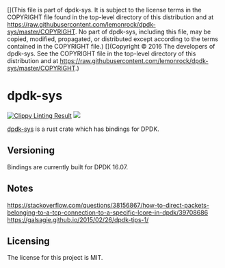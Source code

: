 [](This file is part of dpdk-sys. It is subject to the license terms in the COPYRIGHT file found in the top-level directory of this distribution and at https://raw.githubusercontent.com/lemonrock/dpdk-sys/master/COPYRIGHT. No part of dpdk-sys, including this file, may be copied, modified, propagated, or distributed except according to the terms contained in the COPYRIGHT file.)
[](Copyright © 2016 The developers of dpdk-sys. See the COPYRIGHT file in the top-level directory of this distribution and at https://raw.githubusercontent.com/lemonrock/dpdk-sys/master/COPYRIGHT.)

# dpdk-sys

[![Clippy Linting Result](https://clippy.bashy.io/github/lemonrock/dpdk-sys/master/badge.svg?style=plastic)](https://clippy.bashy.io/github/lemonrock/dpdk-sys/master/log) [![](https://img.shields.io/badge/Code%20Style-rustfmt-brightgreen.svg?style=plastic)](https://github.com/rust-lang-nursery/rustfmt#configuring-rustfmt)

[dpdk-sys] is a rust crate which has bindings for DPDK.


## Versioning

Bindings are currently built for DPDK 16.07.


## Notes

https://stackoverflow.com/questions/38156867/how-to-direct-packets-belonging-to-a-tcp-connection-to-a-specific-lcore-in-dpdk/39708686
https://galsagie.github.io/2015/02/26/dpdk-tips-1/

## Licensing

The license for this project is MIT.

[dpdk-sys]: https://github.com/lemonrock/dpdk-sys "dpdk-sys GitHub page"
